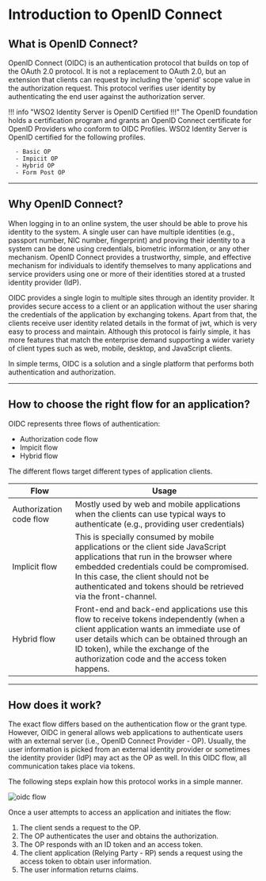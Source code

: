 # Introduction to OpenID Connect

## What is OpenID Connect?

OpenID Connect (OIDC) is an authentication protocol that builds on top of the OAuth 2.0 protocol. It is not a replacement to OAuth 2.0, 
but an extension that clients can request by including the 'openid' scope value in the authorization request. 
This protocol verifies user identity by authenticating the end user against the authorization server.

!!! info "WSO2 Identity Server is OpenID Certified !!!"
    The OpenID foundation holds a certification program and grants an OpenID Connect certificate for OpenID Providers who 
    conform to OIDC Profiles. WSO2 Identity Server is OpenID certified for the following profiles. 
    
      - Basic OP
      - Impicit OP
      - Hybrid OP
      - Form Post OP

----

## Why OpenID Connect?

When logging in to an online system, the user should be able to prove his identity to the system. 
A single user can have multiple identities (e.g., passport number, NIC number, fingerprint) and proving their identity to a system
can be done using credentials, biometric information, or any other mechanism. OpenID Connect provides a 
trustworthy, simple, and effective mechanism for individuals to identify themselves to many applications and service 
providers using one or more of their identities stored at a trusted identity provider (IdP).

OIDC provides a single login to multiple sites through an identity provider. It provides secure access to a client or an
application without the user sharing the credentials of the application by exchanging tokens. Apart from that, the clients
receive user identity related details in the format of jwt, which is very easy to process and maintain. Although this 
protocol is fairly simple, it has more features that match the enterprise demand supporting a wider variety of client types such as 
web, mobile, desktop, and JavaScript clients.
 
In simple terms, OIDC is a solution and a single platform that performs both authentication and authorization.

----

## How to choose the right flow for an application?

OIDC represents three flows of authentication:

  - Authorization code flow
  - Impicit flow
  - Hybrid flow

The different flows target different types of application clients.

| Flow                 | Usage         | 
| --------------------- | ------------- | 
| Authorization code flow | Mostly used by web and mobile applications when the clients can use typical ways to authenticate (e.g., providing user credentials)  |                            
| Implicit flow           | This is specially consumed by mobile applications or the client side JavaScript applications that run in the browser where embedded credentials could be compromised. In this case, the client should not be authenticated and tokens should be retrieved via the front-channel.  |                              
| Hybrid flow             | Front-end and back-end applications use this flow to receive tokens independently (when a client application wants an immediate use of user details which can be obtained through an ID token), while the exchange of the authorization code and the access token happens.  | 

----

## How does it work?

The exact flow differs based on the authentication flow or the grant type.  However, OIDC in general allows web applications to authenticate users with an external server (i.e., OpenID Connect Provider - OP). Usually, the user information is picked from an external identity provider or sometimes the identity provider (IdP) may act as the OP as well. In this OIDC flow, all communication takes place via tokens.

The following steps explain how this protocol works in a simple manner.

  ![oidc flow]({{base_path}}/assets/img/concepts/oidc-basic-flow.png)
  
Once a user attempts to access an application and initiates the flow: 
  
1. The client sends a request to the OP.
2. The OP authenticates the user and obtains the authorization.
3. The OP responds with an ID token and an access token.
4. The client application (Relying Party - RP) sends a request using the access token to obtain user information.
5. The user information returns claims.
